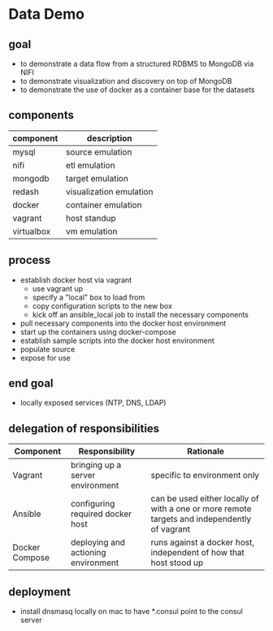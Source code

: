 # Data Demo

## goal

- to demonstrate a data flow from a structured RDBMS to MongoDB via NIFI
- to demonstrate visualization and discovery on top of MongoDB
- to demonstrate the use of docker as a container base for the datasets

## components

| component | description |
|-----------|-------------|
| mysql | source emulation |
| nifi | etl emulation |
| mongodb | target emulation |
| redash | visualization emulation |
| docker | container emulation |
| vagrant | host standup |
| virtualbox | vm emulation |

## process

- establish docker host via vagrant
  - use vagrant up
  - specify a "local" box to load from
  - copy configuration scripts to the new box
  - kick off an ansible_local job to install the necessary components
- pull necessary components into the docker host environment
- start up the containers using docker-compose
- establish sample scripts into the docker host environment
- populate source
- expose for use

## end goal

- locally exposed services (NTP, DNS, LDAP)

## delegation of responsibilities

| Component | Responsibility | Rationale |
|-----------|----------------|-----------|
| Vagrant | bringing up a server environment | specific to environment only |
| Ansible | configuring required docker host | can be used either locally of with a one or more remote targets and independently of vagrant|
| Docker Compose | deploying and actioning environment | runs against a docker host, independent of how that host stood up |


## deployment

- install dnsmasq locally on mac to have \*.consul point to the consul server
